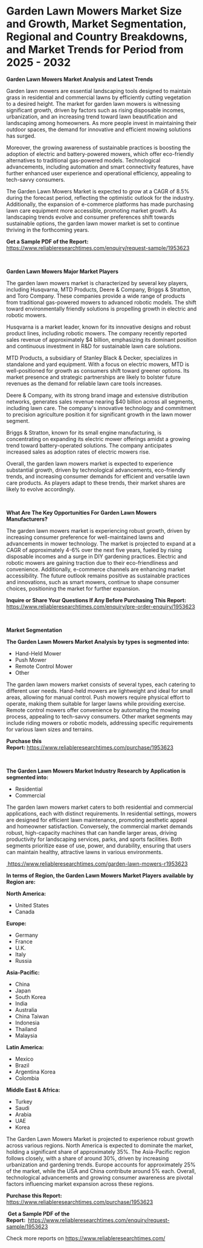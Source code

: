 <p><h1>Garden Lawn Mowers Market Size and Growth, Market Segmentation, Regional and Country Breakdowns, and Market Trends for Period from 2025 -  2032</h1></p><p><strong>Garden Lawn Mowers Market Analysis and Latest Trends</strong></p>
<p><p>Garden lawn mowers are essential landscaping tools designed to maintain grass in residential and commercial lawns by efficiently cutting vegetation to a desired height. The market for garden lawn mowers is witnessing significant growth, driven by factors such as rising disposable incomes, urbanization, and an increasing trend toward lawn beautification and landscaping among homeowners. As more people invest in maintaining their outdoor spaces, the demand for innovative and efficient mowing solutions has surged.</p><p>Moreover, the growing awareness of sustainable practices is boosting the adoption of electric and battery-powered mowers, which offer eco-friendly alternatives to traditional gas-powered models. Technological advancements, including automation and smart connectivity features, have further enhanced user experience and operational efficiency, appealing to tech-savvy consumers.</p><p>The Garden Lawn Mowers Market is expected to grow at a CAGR of 8.5% during the forecast period, reflecting the optimistic outlook for the industry. Additionally, the expansion of e-commerce platforms has made purchasing lawn care equipment more accessible, promoting market growth. As landscaping trends evolve and consumer preferences shift towards sustainable options, the garden lawn mower market is set to continue thriving in the forthcoming years.</p></p>
<p><strong>Get a Sample PDF of the Report:&nbsp;</strong> <a href="https://www.reliableresearchtimes.com/enquiry/request-sample/1953623?utm_campaign=2774&utm_medium=2&utm_source=Github&utm_content=ia&utm_term=08042025&utm_id=garden-lawn-mowers">https://www.reliableresearchtimes.com/enquiry/request-sample/1953623</a></p>
<p>&nbsp;</p>
<p><strong>Garden Lawn Mowers Major Market Players</strong></p>
<p><p>The garden lawn mowers market is characterized by several key players, including Husqvarna, MTD Products, Deere & Company, Briggs & Stratton, and Toro Company. These companies provide a wide range of products from traditional gas-powered mowers to advanced robotic models. The shift toward environmentally friendly solutions is propelling growth in electric and robotic mowers.</p><p>Husqvarna is a market leader, known for its innovative designs and robust product lines, including robotic mowers. The company recently reported sales revenue of approximately $4 billion, emphasizing its dominant position and continuous investment in R&D for sustainable lawn care solutions.</p><p>MTD Products, a subsidiary of Stanley Black & Decker, specializes in standalone and yard equipment. With a focus on electric mowers, MTD is well-positioned for growth as consumers shift toward greener options. Its market presence and strategic partnerships are likely to bolster future revenues as the demand for reliable lawn care tools increases.</p><p>Deere & Company, with its strong brand image and extensive distribution networks, generates sales revenue nearing $40 billion across all segments, including lawn care. The company's innovative technology and commitment to precision agriculture position it for significant growth in the lawn mower segment.</p><p>Briggs & Stratton, known for its small engine manufacturing, is concentrating on expanding its electric mower offerings amidst a growing trend toward battery-operated solutions. The company anticipates increased sales as adoption rates of electric mowers rise.</p><p>Overall, the garden lawn mowers market is expected to experience substantial growth, driven by technological advancements, eco-friendly trends, and increasing consumer demands for efficient and versatile lawn care products. As players adapt to these trends, their market shares are likely to evolve accordingly.</p></p>
<p>&nbsp;</p>
<p><strong>What Are The Key Opportunities For Garden Lawn Mowers Manufacturers?</strong></p>
<p><p>The garden lawn mowers market is experiencing robust growth, driven by increasing consumer preference for well-maintained lawns and advancements in mower technology. The market is projected to expand at a CAGR of approximately 4-6% over the next five years, fueled by rising disposable incomes and a surge in DIY gardening practices. Electric and robotic mowers are gaining traction due to their eco-friendliness and convenience. Additionally, e-commerce channels are enhancing market accessibility. The future outlook remains positive as sustainable practices and innovations, such as smart mowers, continue to shape consumer choices, positioning the market for further expansion.</p></p>
<p><strong>Inquire or Share Your Questions If Any Before Purchasing This Report:</strong> <a href="https://www.reliableresearchtimes.com/enquiry/pre-order-enquiry/1953623?utm_campaign=2774&utm_medium=2&utm_source=Github&utm_content=ia&utm_term=08042025&utm_id=garden-lawn-mowers">https://www.reliableresearchtimes.com/enquiry/pre-order-enquiry/1953623</a></p>
<p>&nbsp;</p>
<p><strong>Market Segmentation</strong></p>
<p><strong>The Garden Lawn Mowers Market Analysis by types is segmented into:</strong></p>
<p><ul><li>Hand-Held Mower</li><li>Push Mower</li><li>Remote Control Mower</li><li>Other</li></ul></p>
<p><p>The garden lawn mowers market consists of several types, each catering to different user needs. Hand-held mowers are lightweight and ideal for small areas, allowing for manual control. Push mowers require physical effort to operate, making them suitable for larger lawns while providing exercise. Remote control mowers offer convenience by automating the mowing process, appealing to tech-savvy consumers. Other market segments may include riding mowers or robotic models, addressing specific requirements for various lawn sizes and terrains.</p></p>
<p><strong>Purchase this Report:&nbsp;</strong><a href="https://www.reliableresearchtimes.com/purchase/1953623?utm_campaign=2774&utm_medium=2&utm_source=Github&utm_content=ia&utm_term=08042025&utm_id=garden-lawn-mowers">https://www.reliableresearchtimes.com/purchase/1953623</a></p>
<p>&nbsp;</p>
<p><strong>The Garden Lawn Mowers Market Industry Research by Application is segmented into:</strong></p>
<p><ul><li>Residential</li><li>Commercial</li></ul></p>
<p><p>The garden lawn mowers market caters to both residential and commercial applications, each with distinct requirements. In residential settings, mowers are designed for efficient lawn maintenance, promoting aesthetic appeal and homeowner satisfaction. Conversely, the commercial market demands robust, high-capacity machines that can handle larger areas, driving productivity for landscaping services, parks, and sports facilities. Both segments prioritize ease of use, power, and durability, ensuring that users can maintain healthy, attractive lawns in various environments.</p></p>
<p><a href="https://www.reliableresearchtimes.com/garden-lawn-mowers-r1953623?utm_campaign=2774&utm_medium=2&utm_source=Github&utm_content=ia&utm_term=08042025&utm_id=garden-lawn-mowers">&nbsp;https://www.reliableresearchtimes.com/garden-lawn-mowers-r1953623</a></p>
<p><strong>In terms of Region, the Garden Lawn Mowers Market Players available by Region are:</strong></p>
<p>
    <p> <strong> North America: </strong>
        <ul>
            <li>United States</li>
            <li>Canada</li>
        </ul>
        </p> 
    <p> <strong> Europe: </strong>
        <ul>
            <li>Germany</li>
            <li>France</li>
            <li>U.K.</li>
            <li>Italy</li>
            <li>Russia</li>
        </ul>
        </p> 
    <p> <strong> Asia-Pacific: </strong>
        <ul>
            <li>China</li>
            <li>Japan</li>
            <li>South Korea</li>
            <li>India</li>
            <li>Australia</li>
            <li>China Taiwan</li>
            <li>Indonesia</li>
            <li>Thailand</li>
            <li>Malaysia</li>
        </ul>
        </p> 
    <p> <strong> Latin America: </strong>
        <ul>
            <li>Mexico</li>
            <li>Brazil</li>
            <li>Argentina Korea</li>
            <li>Colombia</li>
        </ul>
        </p> 
    <p> <strong> Middle East & Africa: </strong>
        <ul>
            <li>Turkey</li>
            <li>Saudi</li>
            <li>Arabia</li>
            <li>UAE</li>
            <li>Korea</li>
        </ul>
    </p>
    </p>
<p><p>The Garden Lawn Mowers Market is projected to experience robust growth across various regions. North America is expected to dominate the market, holding a significant share of approximately 35%. The Asia-Pacific region follows closely, with a share of around 30%, driven by increasing urbanization and gardening trends. Europe accounts for approximately 25% of the market, while the USA and China contribute around 5% each. Overall, technological advancements and growing consumer awareness are pivotal factors influencing market expansion across these regions.</p></p>
<p><strong>Purchase this Report: </strong><a href="https://www.reliableresearchtimes.com/purchase/1953623?utm_campaign=2774&utm_medium=2&utm_source=Github&utm_content=ia&utm_term=08042025&utm_id=garden-lawn-mowers">https://www.reliableresearchtimes.com/purchase/1953623</a></p>
<p>&nbsp;<strong>Get a Sample PDF of the Report:&nbsp;&nbsp;</strong><a href="https://www.reliableresearchtimes.com/enquiry/request-sample/1953623?utm_campaign=2774&utm_medium=2&utm_source=Github&utm_content=ia&utm_term=08042025&utm_id=garden-lawn-mowers">https://www.reliableresearchtimes.com/enquiry/request-sample/1953623</a></p>
<p><strong></strong></p>
<p>Check more reports on <a href="https://www.reliableresearchtimes.com/?utm_campaign=2774&utm_medium=2&utm_source=Github&utm_content=ia&utm_term=08042025&utm_id=garden-lawn-mowers">https://www.reliableresearchtimes.com/</a></p>
